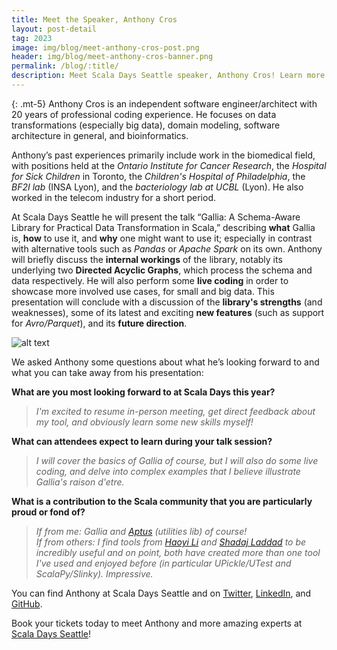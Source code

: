 ```yaml
---
title: Meet the Speaker, Anthony Cros
layout: post-detail
tag: 2023
image: img/blog/meet-anthony-cros-post.png
header: img/blog/meet-anthony-cros-banner.png
permalink: /blog/:title/
description: Meet Scala Days Seattle speaker, Anthony Cros! Learn more about this speaker before meeting him in Seattle this June.
---
```

{: .mt-5}
Anthony Cros is an independent software engineer/architect with 20 years of professional coding experience. He focuses on data transformations (especially big data), domain modeling, software architecture in general, and bioinformatics. 

Anthony’s past experiences primarily include work in the biomedical field, with positions held at the *Ontario Institute for Cancer Research*, the *Hospital for Sick Children* in Toronto, the *Children's Hospital of Philadelphia*, the *BF2I lab* (INSA Lyon), and the *bacteriology lab at UCBL* (Lyon). He also worked in the telecom industry for a short period.

At Scala Days Seattle he will present the talk “Gallia: A Schema-Aware Library for Practical Data Transformation in Scala,” describing **what** Gallia is, **how** to use it, and **why** one might want to use it; especially in contrast with alternative tools such as *Pandas* or *Apache Spark* on its own. Anthony will briefly discuss the **internal workings** of the library, notably its underlying two **Directed Acyclic Graphs**, which process the schema and data respectively. He will also perform some **live coding** in order to showcase more involved use cases, for small and big data. This presentation will conclude with a discussion of the **library's strengths** (and weaknesses), some of its latest and exciting **new features** (such as support for *Avro/Parquet*), and its **future direction**.

![alt text](/img/assets/seattle/talks/SpeakerCard-AnthonyCros-1920x1080.png)


We asked Anthony some questions about what he’s looking forward to and what you can take away from his presentation: 

**What are you most looking forward to at Scala Days this year?**

> *I'm excited to resume in-person meeting, get direct feedback about my tool, and obviously learn some new skills myself!*


**What can attendees expect to learn during your talk session?**

> *I will cover the basics of Gallia of course, but I will also do some live coding, and delve into complex examples that I believe illustrate Gallia's raison d'etre.*


**What is a contribution to the Scala community that you are particularly proud or fond of?**

> *If from me: Gallia and [Aptus]( https://github.com/aptusproject/aptus-core) (utilities lib) of course! <br> If from others: I find tools from [Haoyi Li](https://scaladays.org/seattle-2023/the-making-of-the-com-lihaoyi-ecosystem) and [Shadaj Laddad]( https://youtu.be/vFUsEg-hni0) to be incredibly useful and on point, both have created more than one tool I've used and enjoyed before (in particular UPickle/UTest and ScalaPy/Slinky). Impressive.*


You can find Anthony at Scala Days Seattle and on [Twitter](https://twitter.com/anthony_cros), [LinkedIn](https://www.linkedin.com/in/anthony-cros-3587b063/), and [GitHub](https://github.com/galliaproject/).

Book your tickets today to meet Anthony and more amazing experts at [Scala Days Seattle](https://scaladays.org/seattle-2023/)!

